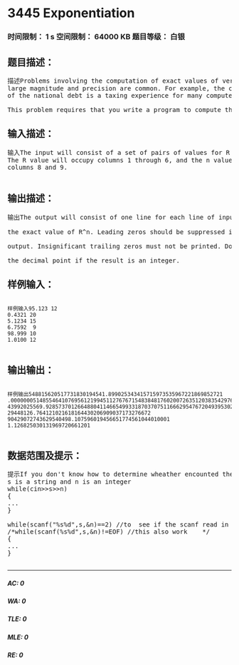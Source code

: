 # 3445 Exponentiation   
### 时间限制： 1 s     空间限制： 64000 KB     题目等级： 白银  
## 题目描述：  

<pre>
描述Problems involving the computation of exact values of very 
large magnitude and precision are common. For example, the computation 
of the national debt is a taxing experience for many computer systems.   
  
This problem requires that you write a program to compute the exact value of Rnwhere R is a real number ( 0.0 < R < 99.999 ) and n is an integer such that 0 < n <= 25.
</pre>
  
  
## 输入描述：  

<pre>
输入The input will consist of a set of pairs of values for R and n. 
The R value will occupy columns 1 through 6, and the n value will be in 
columns 8 and 9.  

</pre>
  
  
## 输出描述：  

<pre>
输出The output will consist of one line for each line of input giving 
the exact value of R^n. Leading zeros should be suppressed in the 
output. Insignificant trailing zeros must not be printed. Don't print 
the decimal point if the result is an integer.
</pre>
  
  
## 样例输入：  

<pre><code>
样例输入95.123 12
0.4321 20
5.1234 15
6.7592  9
98.999 10
1.0100 12  

</code></pre>
  
  
## 输出输出：  

<pre><code>
样例输出548815620517731830194541.899025343415715973535967221869852721
.00000005148554641076956121994511276767154838481760200726351203835429763013462401
43992025569.928573701266488041146654993318703707511666295476720493953024
29448126.764121021618164430206909037173276672
90429072743629540498.107596019456651774561044010001
1.126825030131969720661201  

</code></pre>
  
  
## 数据范围及提示：  

<pre>
提示If you don't know how to determine wheather encounted the end of input:  
s is a string and n is an integer  
while(cin>>s>>n)
{
...
}

while(scanf("%s%d",s,&n)==2) //to  see if the scanf read in as many items as you want
/*while(scanf(%s%d",s,&n)!=EOF) //this also work    */
{
...
}  

</pre>
  
  
***  

##### AC: 0  
##### WA: 0  
##### TLE: 0  
##### MLE: 0  
##### RE: 0  

